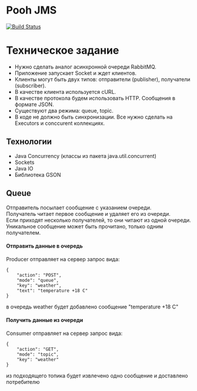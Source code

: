 # Pooh JMS

[![Build Status](https://travis-ci.org/KirillReal/job4j_pooh.svg?branch=main)](https://travis-ci.org/KirillReal/job4j_pooh)

# Техническое задание

* Нужно сделать аналог асинхронной очереди RabbitMQ.
* Приложение запускает Socket и ждет клиентов.
* Клиенты могут быть двух типов: отправители (publisher), получатели (subscriber).
* В качестве клиента используется cURL.
* В качестве протокола будем использовать HTTP. Сообщения в формате JSON.
* Существуют два режима: queue, topic.
* В коде не должно быть синхронизации. Все нужно сделать на Executors и conccurent коллекциях.

<h2>Технологии</h2>
<ul>
    <li>Java Concurrency (классы из пакета java.util.concurrent)</li>
    <li>Sockets</li>
    <li>Java IO</li>
    <li>Библиотека GSON</li>
</ul>

<h2>Queue</h2>
<p>
    Отправитель посылает сообщение с указанием очереди.<br>
    Получатель читает первое сообщение и удаляет его из очереди. <br>
    Если приходят несколько получателей, то они читают из одной очереди. <br>
    Уникальное сообщение может быть прочитано, только одним получателем.
</p>
<h4>Отправить данные в очередь</h4>
<p>
  Producer отправляет на сервер запрос вида:
    <pre><code>{
    "action": "POST",
    "mode": "queue",
    "key": "weather",
    "text": "temperature +18 C"
}</code></pre>
    в очередь weather будет добавлено сообщение "temperature +18 C"<br>
<h4>Получить данные из очереди</h4>
<p>
    Consumer отправляет на сервер запрос вида:
    <pre><code>{
    "action": "GET",
    "mode": "topic",
    "key": "weather"
}</code></pre>
    из подходящего топика будет извлечено одно сообщение и доставлено потребителю<br>
